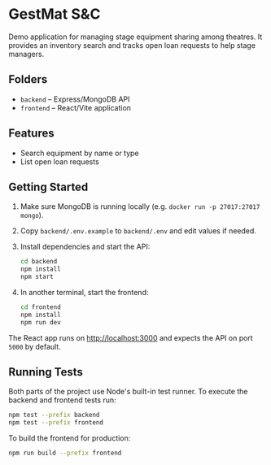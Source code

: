 # GestMat S&C

Demo application for managing stage equipment sharing among theatres.
It provides an inventory search and tracks open loan requests to help stage managers.

## Folders

- `backend` – Express/MongoDB API
- `frontend` – React/Vite application

## Features

- Search equipment by name or type
- List open loan requests

## Getting Started

1. Make sure MongoDB is running locally (e.g. `docker run -p 27017:27017 mongo`).
2. Copy `backend/.env.example` to `backend/.env` and edit values if needed.
3. Install dependencies and start the API:

   ```bash
   cd backend
   npm install
   npm start
   ```

4. In another terminal, start the frontend:

   ```bash
   cd frontend
   npm install
   npm run dev
   ```

The React app runs on [http://localhost:3000](http://localhost:3000) and expects the API on port `5000` by default.

## Running Tests

Both parts of the project use Node's built-in test runner. To execute the backend and frontend tests run:

```bash
npm test --prefix backend
npm test --prefix frontend
```

To build the frontend for production:

```bash
npm run build --prefix frontend
```
